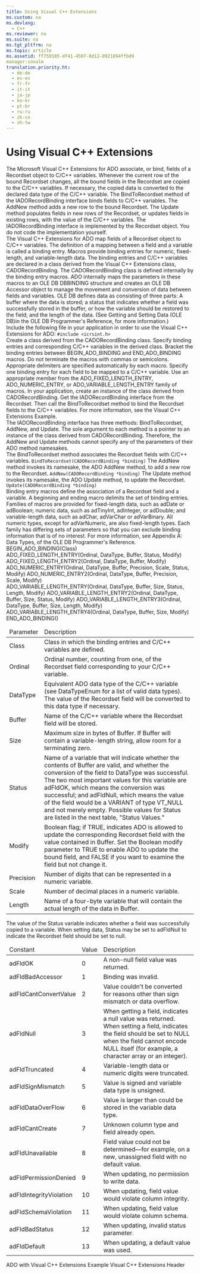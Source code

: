 ```yaml
---
title: Using Visual C++ Extensions
ms.custom: na
ms.devlang: 
  - C++
ms.reviewer: na
ms.suite: na
ms.tgt_pltfrm: na
ms.topic: article
ms.assetid: ff759185-df41-4507-8d12-0921894ffbd9
manager:sonalm
translation.priority.ht: 
  - de-de
  - es-es
  - fr-fr
  - it-it
  - ja-jp
  - ko-kr
  - pt-br
  - ru-ru
  - zh-cn
  - zh-tw
---
```

# Using Visual C++ Extensions
<?xml version="1.0" encoding="utf-8"?>
<developerReferenceWithoutSyntaxDocument xmlns="http://ddue.schemas.microsoft.com/authoring/2003/5" xmlns:xlink="http://www.w3.org/1999/xlink" xmlns:xsi="http://www.w3.org/2001/XMLSchema-instance" xsi:schemaLocation="http://ddue.schemas.microsoft.com/authoring/2003/5 http://dduestorage.blob.core.windows.net/ddueschema/developer.xsd">
  <introduction />
  <section>
    <title>The IADORecordBinding Interface</title>
    <content>
      <para>The Microsoft Visual C++ Extensions for ADO associate, or bind, fields of a <legacyLink xlink:href="ede1415f-c3df-4cc5-a05b-2576b2b84b60">Recordset</legacyLink> object to C/C++ variables. Whenever the current row of the bound <legacyBold>Recordset</legacyBold> changes, all the bound fields in the <legacyBold>Recordset</legacyBold> are copied to the C/C++ variables. If necessary, the copied data is converted to the declared data type of the C/C++ variable.</para>
      <para>The <legacyBold>BindToRecordset</legacyBold> method of the <legacyBold>IADORecordBinding</legacyBold> interface binds fields to C/C++ variables. The <legacyBold>AddNew</legacyBold> method adds a new row to the bound <legacyBold>Recordset</legacyBold>. The <legacyBold>Update</legacyBold> method populates fields in new rows of the <legacyBold>Recordset</legacyBold>, or updates fields in existing rows, with the value of the C/C++ variables.</para>
      <para>The <legacyBold>IADORecordBinding</legacyBold> interface is implemented by the <legacyBold>Recordset</legacyBold> object. You do not code the implementation yourself.</para>
    </content>
  </section>
  <section>
    <title>Binding Entries</title>
    <content>
      <para>The Visual C++ Extensions for ADO map fields of a <legacyLink xlink:href="ede1415f-c3df-4cc5-a05b-2576b2b84b60">Recordset</legacyLink> object to C/C++ variables. The definition of a mapping between a field and a variable is called a <legacyItalic>binding entry</legacyItalic>. Macros provide binding entries for numeric, fixed-length, and variable-length data. The binding entries and C/C++ variables are declared in a class derived from the Visual C++ Extensions class, <legacyBold>CADORecordBinding</legacyBold>. The <legacyBold>CADORecordBinding</legacyBold> class is defined internally by the binding entry macros.</para>
      <para>ADO internally maps the parameters in these macros to an OLE DB <legacyBold>DBBINDING</legacyBold> structure and creates an OLE DB <legacyBold>Accessor</legacyBold> object to manage the movement and conversion of data between fields and variables. OLE DB defines data as consisting of three parts: A <legacyItalic>buffer</legacyItalic> where the data is stored; a <legacyItalic>status</legacyItalic> that indicates whether a field was successfully stored in the buffer, or how the variable should be restored to the field; and the <legacyItalic>length</legacyItalic> of the data. (See <legacyLink xlink:href="4369708b-c9fb-4d48-a321-bf949b41a369">Getting and Setting Data (OLE DB)</legacyLink>in the OLE DB Programmer's Reference, for more information.)</para>
    </content>
  </section>
  <section>
    <title>Header File</title>
    <content>
      <para>Include the following file in your application in order to use the Visual C++ Extensions for ADO:</para>
      <code>#include &lt;icrsint.h&gt;</code>
    </content>
  </section>
  <section>
    <title>Binding Recordset Fields</title>
    <content>
      <procedure>
        <title>To Bind Recordset Fields to C/C++ Variables</title>
        <steps class="ordered">
          <step>
            <content>
              <para>Create a class derived from the <legacyBold>CADORecordBinding</legacyBold> class.</para>
            </content>
          </step>
          <step>
            <content>
              <para>Specify binding entries and corresponding C/C++ variables in the derived class. Bracket the binding entries between <legacyBold>BEGIN_ADO_BINDING</legacyBold> and <legacyBold>END_ADO_BINDING</legacyBold> macros. Do not terminate the macros with commas or semicolons. Appropriate delimiters are specified automatically by each macro. </para>
              <para>Specify one binding entry for each field to be mapped to a C/C++ variable. Use an appropriate member from the <legacyBold>ADO_FIXED_LENGTH_ENTRY</legacyBold>, <legacyBold>ADO_NUMERIC_ENTRY</legacyBold>, or <legacyBold>ADO_VARIABLE_LENGTH_ENTRY</legacyBold> family of macros. </para>
            </content>
          </step>
          <step>
            <content>
              <para>In your application, create an instance of the class derived from <legacyBold>CADORecordBinding</legacyBold>. Get the <legacyBold>IADORecordBinding</legacyBold> interface from the <legacyBold>Recordset</legacyBold>. Then call the <legacyBold>BindToRecordset</legacyBold> method to bind the <legacyBold>Recordset</legacyBold> fields to the C/C++ variables.</para>
            </content>
          </step>
        </steps>
      </procedure>
      <para>For more information, see the <legacyLink xlink:href="9739c278-582c-402b-a158-7f68a1b2c293">Visual C++ Extensions Example</legacyLink>.</para>
    </content>
  </section>
  <section>
    <title>Interface Methods</title>
    <content>
      <para>The <legacyBold>IADORecordBinding</legacyBold> interface has three methods: <legacyBold>BindToRecordset</legacyBold>, <legacyBold>AddNew</legacyBold>, and <legacyBold>Update</legacyBold>. The sole argument to each method is a pointer to an instance of the class derived from <legacyBold>CADORecordBinding</legacyBold>. Therefore, the <legacyBold>AddNew</legacyBold> and <legacyBold>Update</legacyBold> methods cannot specify any of the parameters of their ADO method namesakes.</para>
    </content>
  </section>
  <section>
    <title>Syntax</title>
    <content>
      <para>The <legacyBold>BindToRecordset</legacyBold> method associates the <legacyBold>Recordset</legacyBold> fields with C/C++ variables.</para>
      <code>BindToRecordset(CADORecordBinding <legacyItalic>*binding</legacyItalic>)</code>
      <para>The <legacyBold>AddNew</legacyBold> method invokes its namesake, the ADO <legacyLink xlink:href="a9f54be9-5763-45d0-a6eb-09981b03bc08">AddNew</legacyLink> method, to add a new row to the <legacyBold>Recordset</legacyBold>.</para>
      <code>AddNew(CADORecordBinding <legacyItalic>*binding</legacyItalic>)</code>
      <para>The <legacyBold>Update</legacyBold> method invokes its namesake, the ADO <legacyLink xlink:href="6b2a9c31-1a7e-40db-8a53-30720d0f6cc1">Update</legacyLink> method, to update the <legacyBold>Recordset</legacyBold>.</para>
      <code>Update(CADORecordBinding <legacyItalic>*binding</legacyItalic>)</code>
    </content>
  </section>
  <section>
    <title>Binding Entry Macros</title>
    <content>
      <para>Binding entry macros define the association of a <legacyBold>Recordset</legacyBold> field and a variable. A beginning and ending macro delimits the set of binding entries.</para>
      <para>Families of macros are provided for fixed-length data, such as <legacyBold>adDate</legacyBold> or <legacyBold>adBoolean</legacyBold>; numeric data, such as <legacyBold>adTinyInt</legacyBold>, <legacyBold>adInteger</legacyBold>, or <legacyBold>adDouble</legacyBold>; and variable-length data, such as <legacyBold>adChar</legacyBold>, <legacyBold>adVarChar</legacyBold> or <legacyBold>adVarBinary</legacyBold>. All numeric types, except for <legacyBold>adVarNumeric</legacyBold>, are also fixed-length types. Each family has differing sets of parameters so that you can exclude binding information that is of no interest.</para>
      <para>For more information, see <legacyLink xlink:href="e3a0533a-2196-4eb0-a31e-92fe9556ada6">Appendix A: Data Types</legacyLink>, of the OLE DB Programmer's Reference.</para>
    </content>
    <sections>
      <section>
        <title>Begin Binding Entries</title>
        <content>
          <para>
            <legacyBold>BEGIN_ADO_BINDING</legacyBold>(<legacyItalic>Class</legacyItalic>)</para>
        </content>
      </section>
      <section>
        <title>Fixed-Length Data</title>
        <content>
          <para>
            <legacyBold>ADO_FIXED_LENGTH_ENTRY</legacyBold>(<legacyItalic>Ordinal, DataType, Buffer, Status, Modify</legacyItalic>)</para>
          <para>
            <legacyBold>ADO_FIXED_LENGTH_ENTRY2</legacyBold>(<legacyItalic>Ordinal, DataType, Buffer, Modify</legacyItalic>)</para>
        </content>
      </section>
      <section>
        <title>Numeric Data</title>
        <content>
          <para>
            <legacyBold>ADO_NUMERIC_ENTRY</legacyBold>(<legacyItalic>Ordinal, DataType, Buffer, Precision, Scale, Status, Modify</legacyItalic>)</para>
          <para>
            <legacyBold>ADO_NUMERIC_ENTRY2</legacyBold>(<legacyItalic>Ordinal, DataType, Buffer, Precision, Scale, Modify</legacyItalic>)</para>
        </content>
      </section>
      <section>
        <title>Variable-Length Data</title>
        <content>
          <para>
            <legacyBold>ADO_VARIABLE_LENGTH_ENTRY</legacyBold>(<legacyItalic>Ordinal, DataType, Buffer, Size, Status, Length, Modify</legacyItalic>)</para>
          <para>
            <legacyBold>ADO_VARIABLE_LENGTH_ENTRY2</legacyBold>(<legacyItalic>Ordinal, DataType, Buffer, Size, Status, Modify</legacyItalic>)</para>
          <para>
            <legacyBold>ADO_VARIABLE_LENGTH_ENTRY3</legacyBold>(<legacyItalic>Ordinal, DataType, Buffer, Size, Length, Modify</legacyItalic>)</para>
          <para>
            <legacyBold>ADO_VARIABLE_LENGTH_ENTRY4</legacyBold>(<legacyItalic>Ordinal, DataType, Buffer, Size, Modify</legacyItalic>)</para>
        </content>
      </section>
      <section>
        <title>End Binding Entries</title>
        <content>
          <para>
            <legacyBold>END_ADO_BINDING</legacyBold>()</para>
          <table xmlns:caps="http://schemas.microsoft.com/build/caps/2013/11">
            <thead>
              <tr>
                <TD>
                  <para>Parameter</para>
                </TD>
                <TD>
                  <para>Description</para>
                </TD>
              </tr>
            </thead>
            <tbody>
              <tr>
                <TD>
                  <para>
                    <legacyItalic>Class</legacyItalic>
                  </para>
                </TD>
                <TD>
                  <para>Class in which the binding entries and C/C++ variables are defined. </para>
                </TD>
              </tr>
              <tr>
                <TD>
                  <para>
                    <legacyItalic>Ordinal</legacyItalic>
                  </para>
                </TD>
                <TD>
                  <para>Ordinal number, counting from one, of the <legacyBold>Recordset</legacyBold> field corresponding to your C/C++ variable.</para>
                </TD>
              </tr>
              <tr>
                <TD>
                  <para>
                    <legacyItalic>DataType</legacyItalic>
                  </para>
                </TD>
                <TD>
                  <para>Equivalent ADO data type of the C/C++ variable (see <legacyLink xlink:href="2c57eca6-9336-4b06-ba10-9fef5926b1d0">DataTypeEnum</legacyLink> for a list of valid data types). The value of the <legacyBold>Recordset</legacyBold> field will be converted to this data type if necessary.</para>
                </TD>
              </tr>
              <tr>
                <TD>
                  <para>
                    <legacyItalic>Buffer</legacyItalic>
                  </para>
                </TD>
                <TD>
                  <para>Name of the C/C++ variable where the <legacyBold>Recordset</legacyBold> field will be stored.</para>
                </TD>
              </tr>
              <tr>
                <TD>
                  <para>
                    <legacyItalic>Size</legacyItalic>
                  </para>
                </TD>
                <TD>
                  <para>Maximum size in bytes of <legacyItalic>Buffer</legacyItalic>. If <legacyItalic>Buffer </legacyItalic>will contain a variable-length string, allow room for a terminating zero.</para>
                </TD>
              </tr>
              <tr>
                <TD>
                  <para>
                    <legacyItalic>Status</legacyItalic>
                  </para>
                </TD>
                <TD>
                  <para>Name of a variable that will indicate whether the contents of <legacyItalic>Buffer </legacyItalic>are valid, and whether the conversion of the field to <legacyItalic>DataType </legacyItalic>was successful.</para>
                  <para>The two most important values for this variable are <legacyBold>adFldOK</legacyBold>, which means the conversion was successful; and <legacyBold>adFldNull</legacyBold>, which means the value of the field would be a VARIANT of type VT_NULL and not merely empty.</para>
                  <para>Possible values for <legacyItalic>Status </legacyItalic>are listed in the next table, "Status Values."</para>
                </TD>
              </tr>
              <tr>
                <TD>
                  <para>
                    <legacyItalic>Modify</legacyItalic>
                  </para>
                </TD>
                <TD>
                  <para>Boolean flag; if TRUE, indicates ADO is allowed to update the corresponding <legacyBold>Recordset</legacyBold> field with the value contained in <legacyItalic>Buffer</legacyItalic>.</para>
                  <para>Set the Boolean <legacyItalic>modify</legacyItalic> parameter to TRUE to enable ADO to update the bound field, and FALSE if you want to examine the field but not change it.</para>
                </TD>
              </tr>
              <tr>
                <TD>
                  <para>
                    <legacyItalic>Precision</legacyItalic>
                  </para>
                </TD>
                <TD>
                  <para>Number of digits that can be represented in a numeric variable.</para>
                </TD>
              </tr>
              <tr>
                <TD>
                  <para>
                    <legacyItalic>Scale</legacyItalic>
                  </para>
                </TD>
                <TD>
                  <para>Number of decimal places in a numeric variable.</para>
                </TD>
              </tr>
              <tr>
                <TD>
                  <para>
                    <legacyItalic>Length</legacyItalic>
                  </para>
                </TD>
                <TD>
                  <para>Name of a four-byte variable that will contain the actual length of the data in <legacyItalic>Buffer</legacyItalic>.</para>
                </TD>
              </tr>
            </tbody>
          </table>
        </content>
      </section>
    </sections>
  </section>
  <section>
    <title>Status Values</title>
    <content>
      <para>The value of the <legacyItalic>Status</legacyItalic> variable indicates whether a field was successfully copied to a variable.</para>
      <para>When setting data, <legacyItalic>Status </legacyItalic>may be set to <legacyBold>adFldNull</legacyBold> to indicate the <legacyBold>Recordset</legacyBold> field should be set to null.</para>
      <table xmlns:caps="http://schemas.microsoft.com/build/caps/2013/11">
        <thead>
          <tr>
            <TD>
              <para>Constant</para>
            </TD>
            <TD>
              <para>Value</para>
            </TD>
            <TD>
              <para>Description</para>
            </TD>
          </tr>
        </thead>
        <tbody>
          <tr>
            <TD>
              <para>
                <legacyBold>adFldOK</legacyBold>
              </para>
            </TD>
            <TD>
              <para>0</para>
            </TD>
            <TD>
              <para>A non-null field value was returned.</para>
            </TD>
          </tr>
          <tr>
            <TD>
              <para>
                <legacyBold>adFldBadAccessor</legacyBold>
              </para>
            </TD>
            <TD>
              <para>1</para>
            </TD>
            <TD>
              <para>Binding was invalid.</para>
            </TD>
          </tr>
          <tr>
            <TD>
              <para>
                <legacyBold>adFldCantConvertValue</legacyBold>
              </para>
            </TD>
            <TD>
              <para>2</para>
            </TD>
            <TD>
              <para>Value couldn't be converted for reasons other than sign mismatch or data overflow.</para>
            </TD>
          </tr>
          <tr>
            <TD>
              <para>
                <legacyBold>adFldNull</legacyBold>
              </para>
            </TD>
            <TD>
              <para>3</para>
            </TD>
            <TD>
              <para>When getting a field, indicates a null value was returned.</para>
              <para>When setting a field, indicates the field should be set to <legacyBold>NULL</legacyBold> when the field cannot encode <legacyBold>NULL</legacyBold> itself (for example, a character array or an integer).</para>
            </TD>
          </tr>
          <tr>
            <TD>
              <para>
                <legacyBold>adFldTruncated</legacyBold>
              </para>
            </TD>
            <TD>
              <para>4</para>
            </TD>
            <TD>
              <para>Variable-length data or numeric digits were truncated.</para>
            </TD>
          </tr>
          <tr>
            <TD>
              <para>
                <legacyBold>adFldSignMismatch</legacyBold>
              </para>
            </TD>
            <TD>
              <para>5</para>
            </TD>
            <TD>
              <para>Value is signed and variable data type is unsigned.</para>
            </TD>
          </tr>
          <tr>
            <TD>
              <para>
                <legacyBold>adFldDataOverFlow</legacyBold>
              </para>
            </TD>
            <TD>
              <para>6</para>
            </TD>
            <TD>
              <para>Value is larger than could be stored in the variable data type.</para>
            </TD>
          </tr>
          <tr>
            <TD>
              <para>
                <legacyBold>adFldCantCreate</legacyBold>
              </para>
            </TD>
            <TD>
              <para>7</para>
            </TD>
            <TD>
              <para>Unknown column type and field already open.</para>
            </TD>
          </tr>
          <tr>
            <TD>
              <para>
                <legacyBold>adFldUnavailable</legacyBold>
              </para>
            </TD>
            <TD>
              <para>8</para>
            </TD>
            <TD>
              <para>Field value could not be determined—for example, on a new, unassigned field with no default value.</para>
            </TD>
          </tr>
          <tr>
            <TD>
              <para>
                <legacyBold>adFldPermissionDenied</legacyBold>
              </para>
            </TD>
            <TD>
              <para>9</para>
            </TD>
            <TD>
              <para>When updating, no permission to write data.</para>
            </TD>
          </tr>
          <tr>
            <TD>
              <para>
                <legacyBold>adFldIntegrityViolation</legacyBold>
              </para>
            </TD>
            <TD>
              <para>10</para>
            </TD>
            <TD>
              <para>When updating, field value would violate column integrity.</para>
            </TD>
          </tr>
          <tr>
            <TD>
              <para>
                <legacyBold>adFldSchemaViolation</legacyBold>
              </para>
            </TD>
            <TD>
              <para>11</para>
            </TD>
            <TD>
              <para>When updating, field value would violate column schema.</para>
            </TD>
          </tr>
          <tr>
            <TD>
              <para>
                <legacyBold>adFldBadStatus</legacyBold>
              </para>
            </TD>
            <TD>
              <para>12</para>
            </TD>
            <TD>
              <para>When updating, invalid status parameter.</para>
            </TD>
          </tr>
          <tr>
            <TD>
              <para>
                <legacyBold>adFldDefault</legacyBold>
              </para>
            </TD>
            <TD>
              <para>13</para>
            </TD>
            <TD>
              <para>When updating, a default value was used.</para>
            </TD>
          </tr>
        </tbody>
      </table>
    </content>
  </section>
  <relatedTopics>
<link xlink:href="9739c278-582c-402b-a158-7f68a1b2c293">ADO with Visual C++ Extensions Example</link>
<link xlink:href="e492d307-24cb-489c-a5b0-99cdc09b07da">Visual C++ Extensions Header</link>
</relatedTopics>
</developerReferenceWithoutSyntaxDocument>